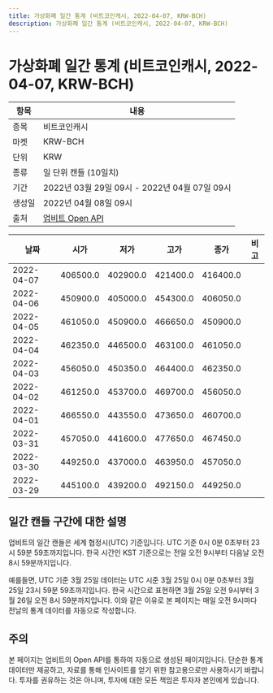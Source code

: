 ```yaml
---
title: 가상화폐 일간 통계 (비트코인캐시, 2022-04-07, KRW-BCH)
description: 가상화폐 일간 통계 (비트코인캐시, 2022-04-07, KRW-BCH)
---
```



가상화폐 일간 통계 (비트코인캐시, 2022-04-07, KRW-BCH)
===

|항목|내용|
|--|--|
|종목|비트코인캐시|
|마켓|KRW-BCH|
|단위|KRW|
|종류|일 단위 캔들 (10일치)|
|기간|2022년 03월 29일 09시 - 2022년 04월 07일 09시|
|생성일|2022년 04월 08일 09시|
|출처|[업비트 Open API](https://docs.upbit.com)|


|날짜|시가|저가|고가|종가|비고|
|--|--|--|--|--|--|
|2022-04-07|406500.0|402900.0|421400.0|416400.0|    |
|2022-04-06|450900.0|405000.0|454300.0|406050.0|    |
|2022-04-05|461050.0|450900.0|466650.0|450900.0|    |
|2022-04-04|462350.0|446500.0|463100.0|461050.0|    |
|2022-04-03|456050.0|450350.0|464400.0|462350.0|    |
|2022-04-02|461250.0|453700.0|469700.0|456050.0|    |
|2022-04-01|466550.0|443550.0|473650.0|460700.0|    |
|2022-03-31|457050.0|441600.0|477650.0|467450.0|    |
|2022-03-30|449250.0|437000.0|463950.0|457050.0|    |
|2022-03-29|445100.0|439200.0|492150.0|449250.0|    |


일간 캔들 구간에 대한 설명
---


업비트의 일간 캔들은 세계 협정시(UTC) 기준입니다. 
UTC 기준 0시 0분 0초부터 23시 59분 59초까지입니다. 
한국 시간인 KST 기준으로는 전일 오전 9시부터 다음날 오전 8시 59분까지입니다. 


예를들면, UTC 기준 3월 25일 데이터는 UTC 시준 3월 25일 0시 0분 0초부터 3월 25일 23시 59분 59초까지입니다. 
한국 시간으로 표현하면 3월 25일 오전 9시부터 3월 26일 오전 8시 59분까지입니다. 
이와 같은 이유로 본 페이지는 매일 오전 9시마다 전날의 통계 데이터를 자동으로 작성합니다. 


주의
---


본 페이지는 업비트의 Open API를 통하여 자동으로 생성된 페이지입니다. 
단순한 통계 데이터만 제공하고, 자료를 통해 인사이트를 얻기 위한 참고용으로만 사용하시기 바랍니다. 
투자를 권유하는 것은 아니며, 투자에 대한 모든 책임은 투자자 본인에게 있습니다. 
